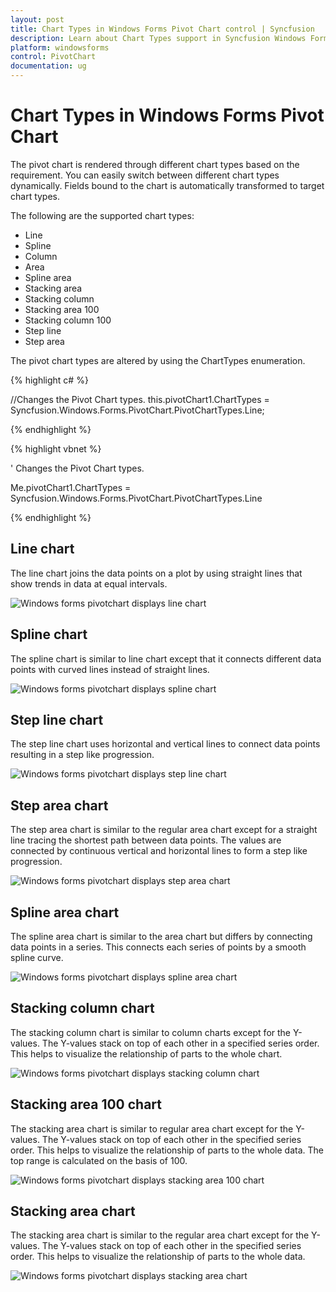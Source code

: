 ```yaml
---
layout: post
title: Chart Types in Windows Forms Pivot Chart control | Syncfusion
description: Learn about Chart Types support in Syncfusion Windows Forms Pivot Chart control, its elements and more details.
platform: windowsforms
control: PivotChart
documentation: ug
---
```


# Chart Types in Windows Forms Pivot Chart

The pivot chart is rendered through different chart types based on the requirement. You can easily switch between different chart types dynamically. Fields bound to the chart is automatically transformed to target chart types.

The following are the supported chart types:

* Line
* Spline
* Column
* Area
* Spline area
* Stacking area
* Stacking column
* Stacking area 100
* Stacking column 100
* Step line
* Step area

The pivot chart types are altered by using the ChartTypes enumeration.


{% highlight c# %}

//Changes the Pivot Chart types.
this.pivotChart1.ChartTypes = Syncfusion.Windows.Forms.PivotChart.PivotChartTypes.Line;

{% endhighlight %}

{% highlight vbnet %}

' Changes the Pivot Chart types.

Me.pivotChart1.ChartTypes = Syncfusion.Windows.Forms.PivotChart.PivotChartTypes.Line

{% endhighlight %}

## Line chart

The line chart joins the data points on a plot by using straight lines that show trends in data at equal intervals.

![Windows forms pivotchart displays line chart](Chart-Types_images/Chart-Types_img1.png)


## Spline chart

The spline chart is similar to line chart except that it connects different data points with curved lines instead of straight lines.



![Windows forms pivotchart displays spline chart](Chart-Types_images/Chart-Types_img2.png)



## Step line chart

The step line chart uses horizontal and vertical lines to connect data points resulting in a step like progression.


![Windows forms pivotchart displays step line chart](Chart-Types_images/Chart-Types_img3.png)



## Step area chart

The step area chart is similar to the regular area chart except for a straight line tracing the shortest path between data points. The values are connected by continuous vertical and horizontal lines to form a step like progression.

![Windows forms pivotchart displays step area chart](Chart-Types_images/Chart-Types_img4.png)



## Spline area chart

The spline area chart is similar to the area chart but differs by connecting data points in a series. This connects each series of points by a smooth spline curve.



![Windows forms pivotchart displays spline area chart](Chart-Types_images/Chart-Types_img5.png)



## Stacking column chart

The stacking column chart is similar to column charts except for the Y-values. The Y-values stack on top of each other in a specified series order. This helps to visualize the relationship of parts to the whole chart.








![Windows forms pivotchart displays stacking column chart](Chart-Types_images/Chart-Types_img6.png)



## Stacking area 100 chart

The stacking area chart is similar to regular area chart except for the Y-values. The Y-values stack on top of each other in the specified series order. This helps to visualize the relationship of parts to the whole data. The top range is calculated on the basis of 100.


![Windows forms pivotchart displays stacking area 100 chart](Chart-Types_images/Chart-Types_img7.png)



## Stacking area chart

The stacking area chart is similar to the regular area chart except for the Y-values. The Y-values stack on top of each other in the specified series order. This helps to visualize the relationship of parts to the whole data.


![Windows forms pivotchart displays stacking area chart](Chart-Types_images/Chart-Types_img8.png)
